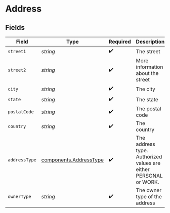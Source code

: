 # Address


## Fields

| Field                                                            | Type                                                             | Required                                                         | Description                                                      |
| ---------------------------------------------------------------- | ---------------------------------------------------------------- | ---------------------------------------------------------------- | ---------------------------------------------------------------- |
| `street1`                                                        | *string*                                                         | :heavy_check_mark:                                               | The street                                                       |
| `street2`                                                        | *string*                                                         | :heavy_check_mark:                                               | More information about the street                                |
| `city`                                                           | *string*                                                         | :heavy_check_mark:                                               | The city                                                         |
| `state`                                                          | *string*                                                         | :heavy_check_mark:                                               | The state                                                        |
| `postalCode`                                                     | *string*                                                         | :heavy_check_mark:                                               | The postal code                                                  |
| `country`                                                        | *string*                                                         | :heavy_check_mark:                                               | The country                                                      |
| `addressType`                                                    | [components.AddressType](../../models/components/addresstype.md) | :heavy_check_mark:                                               | The address type. Authorized values are either PERSONAL or WORK. |
| `ownerType`                                                      | *string*                                                         | :heavy_check_mark:                                               | The owner type of the address                                    |